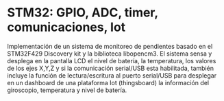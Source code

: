 # STM32: GPIO, ADC, timer, comunicaciones, Iot

Implementación de un sistema de monitoreo de pendientes basado en el STM32F429 Discovery kit y la biblioteca libopencm3. El sistema sensa y desplega en la pantalla LCD el nivel de batería, la temperatura, los valores de los ejes X,Y,Z y si la comunicación serial/USB esta habilitada, también incluye la función de lectura/escritura al puerto serial/USB para desplegar en un dashboard de una plataforma Iot (thingsboard) la información del giroscopio, temperatura y nivel de batería.